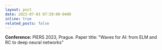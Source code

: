 ```yaml
---
layout: post
date: 2023-07-03 07:59:00-0400
inline: true
related_posts: false
---
```


 **Conference:** PIERS 2023, Prague. Paper title: "Waves for AI: from ELM and RC to deep neural networks"

